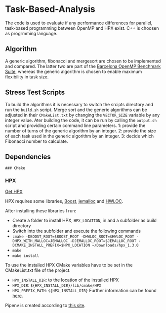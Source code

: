 # Task-Based-Analysis
The code is used to evaluate if any performance differences for parallel, task-based programming between OpenMP and HPX exist.
C++ is choosen as progrmming language.

## Algorithm
A generic algorithm, fibonacci and mergesort are chosen to be implemented and compared.
The latter two are part of the [Barcelona OpenMP Benchmark Suite](https://github.com/bsc-pm/bots), whereas the generic algorithm is chosen to enable maximum flexibility in task size.

## Stress Test Scripts
To build the algorithms it is necessary to switch the srcipts directory and run the `build.sh` script.
Merge sort and the generic algorithms can be adjusted in their `CMakeList.txt` by changing the `VECTOR_SIZE` variable by any integer value.
Ater building the code, it can be run by calling the `output.sh` script and providing certain command line parameters.
1: provide the number of turns of the generic algorithm by an integer.
2: provide the size of each task used in the generic algorithm by an integer.
3: decide which Fibonacci number to calculate.

## Dependencies
	### CMake
### HPX
[Get HPX](https://stellar-group.github.io/hpx/docs/sphinx/latest/html/manual/getting_hpx.html)

HPX requires some libraries, [Boost](https://www.boost.org/), [jemalloc](https://github.com/STEllAR-GROUP/hpx/issues/2524#issuecomment-282954083) and [HWLOC](https://www.open-mpi.org/projects/hwloc/).

After installing these libraries I run:
- Create a folder to install HPX, `HPX_LOCATION`, in and a subfolder as build directory
- Switch into the subfolder and execute the following commands
- `cmake -DBOOST_ROOT=$BOOST_ROOT -DHWLOC_ROOT=$HWLOC_ROOT -DHPX_WITH_MALLOC=JEMALLOC -DJEMALLOC_ROOT=$JEMALLOC_ROOT -DCMAKE_INSTALL_PREFIX=$HPX_LOCATION ~/Downloads/hpx_1.3.0`
- `make`
- `make install`

To use the installed HPX CMake variables have to be set in the CMakeList.txt file of the project.
- `HPX_INSTALL_DIR`: to the location of the installed HPX 
- `HPX_DIR`: `${HPX_INSTALL_DIR}/lib/cmake/HPX`
- `HPX_PREFIX_PATH`: `${HPX_INSTALL_DIR}`
Further information can be found [here](https://stellar-group.github.io/hpx/docs/sphinx/latest/html/manual/creating_hpx_projects.html#using-hpx-with-cmake-based-projects).


Pipenv is created according to [this site](https://docs.python-guide.org/dev/virtualenvs/).
